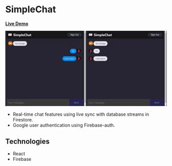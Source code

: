 # SimpleChat

[**Live Demo**](https://simple-chat-app-79f50.web.app/)

![](./public/img/gif1.gif)

*	Real-time chat features using live sync with database streams in Firestore.
*	Google user authentication using Firebase-auth.

## Technologies
* React
* Firebase
